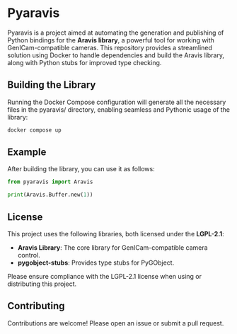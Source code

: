 # Pyaravis

Pyaravis is a project aimed at automating the generation and publishing of Python bindings for the **Aravis library**, a powerful tool for working with GenICam-compatible cameras. This repository provides a streamlined solution using Docker to handle dependencies and build the Aravis library, along with Python stubs for improved type checking.

## Building the Library
Running the Docker Compose configuration will generate all the necessary files in the pyaravis/ directory, enabling seamless and Pythonic usage of the library:
```bash
docker compose up
```

## Example
After building the library, you can use it as follows:
```python
from pyaravis import Aravis

print(Aravis.Buffer.new(1))
```

## License

This project uses the following libraries, both licensed under the **LGPL-2.1**:
- **Aravis Library**: The core library for GenICam-compatible camera control.
- **pygobject-stubs**: Provides type stubs for PyGObject.

Please ensure compliance with the LGPL-2.1 license when using or distributing this project.


## Contributing

Contributions are welcome! Please open an issue or submit a pull request.

